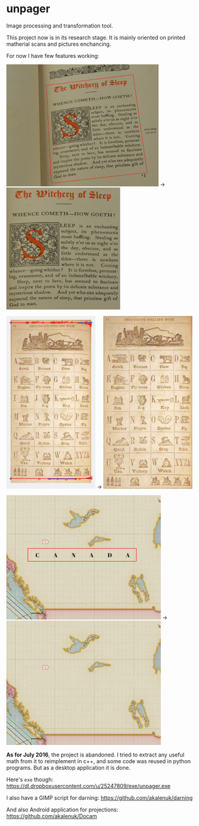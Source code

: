 unpager
=======

Image processing and transformation tool.

This project now is in its research stage. 
It is mainly oriented on printed matherial scans and pictures enchancing.

For now I have few features working:

![screenshot](/screenshots/before_proj.png "Before projection") → ![screenshot](/screenshots/after_proj.png "After projection")

![screenshot](/screenshots/before_flat.png "Before адфеуттштп") → ![screenshot](/screenshots/after_flat.png "After flattening")

![screenshot](/screenshots/before_darn.png "Before darning") → ![screenshot](/screenshots/after_darn.png "After darning")

**As for July 2016**, the project is abandoned. I tried to extract any useful math from it to reimplement in c++, and some code was reused in python programs. But as a desktop application it is done.

Here's `exe` though: https://dl.dropboxusercontent.com/u/25247809/exe/unpager.exe

I also have a GIMP script for darning: https://github.com/akalenuk/darning

And also Android application for projections: https://github.com/akalenuk/Docam

